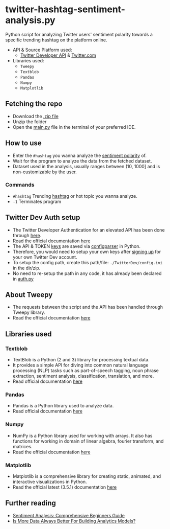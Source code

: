 # twitter-hashtag-sentiment-analysis.py
Python script for analyzing Twitter users' sentiment polarity towards a specific trending hashtag on the platform online.
  - API & Source Platform used: 
    - [Twitter Developer API](https://developer.twitter.com/en/docs/twitter-api) & [Twitter.com](https://twitter.com)
  - Libraries used:
    - `Tweepy`
    - `Textblob`
    - `Pandas`
    - `Numpy`
    - `Matplotlib`

## Fetching the repo
  - Download the [.zip file](https://github.com/kxnyshk/twitter-hashtag-sentiment-analysis.py/archive/refs/heads/master.zip)
  - Unzip the folder
  - Open the [main.py](https://github.com/kxnyshk/twitter-hashtag-sentiment-analysis.py/blob/master/main.py) file in the terminal of your preferred IDE.

## How to use
  - Enter the `#hashtag` you wanna analyze the [sentiment polarity](https://getthematic.com/sentiment-analysis/) of.
  - Wait for the program to analyze the data from the fetched dataset.
  - Dataset used in the analysis, usually ranges between (10, 1000] and is non-customizable by the user.
  
  ### Commands
   - `#hashtag` Trending [hashtag](https://help.twitter.com/en/using-twitter/how-to-use-hashtags) or hot topic you wanna analyze.
   - `-1` Terminates program
   
## Twitter Dev Auth setup
 - The Twitter Developer Authentication for an elevated API has been done through [here](https://developer.twitter.com/en/products/twitter-api).
 - Read the official documentation [here](https://developer.twitter.com/en/docs)
 - The API & TOKEN [keys](https://developer.twitter.com/en/docs/twitter-api/getting-started/getting-access-to-the-twitter-api#:~:text=API%20Key%20and%20Secret%3A%20Essentially,Tokens%20or%20App%20Access%20Token.) are saved via [configparser](https://docs.python.org/3/library/configparser.html) in Python.
 - Therefore, you would need to setup your own keys after [signing up](https://developer.twitter.com/en/portal/petition/essential/basic-info) for your own Twitter Dev account.
 - To setup the config path, create this path/file: `./TwitterDev/config.ini` in the dir/zip.
 - No need to re-setup the path in any code, it has already been declared in [auth.py](https://github.com/kxnyshk/twitter-hashtag-sentiment-analysis.py/blob/master/auth.py)

## About Tweepy
 - The requests between the script and the API has been handled through Tweepy library.
 - Read the official documentation [here](https://docs.tweepy.org/en/stable/)

## Libraries used
  
  ### Textblob
   - TextBlob is a Python (2 and 3) library for processing textual data.
   - It provides a simple API for diving into common natural language processing (NLP) tasks such as part-of-speech tagging, noun phrase extraction, sentiment analysis, classification, translation, and more.
   - Read official documentation [here](https://textblob.readthedocs.io/en/dev/)

  ### Pandas
   - Pandas is a Python library used to analyze data.
   - Read official documentation [here](https://pandas.pydata.org/docs/)

  ### Numpy
   - NumPy is a Python library used for working with arrays. It also has functions for working in domain of linear algebra, fourier transform, and matrices.
   - Read the official documentation [here](https://numpy.org/doc/stable/)

  ### Matplotlib
   - Matplotlib is a comprehensive library for creating static, animated, and interactive visualizations in Python.
   - Read the official latest (3.5.1) documentation [here](https://matplotlib.org/3.5.1/)

## Further reading
  - [Sentiment Analysis: Comprehensive Beginners Guide](https://getthematic.com/sentiment-analysis/)
  - [Is More Data Always Better For Building Analytics Models?](https://analyticsindiamag.com/is-more-data-always-better-for-building-analytics-models/)
